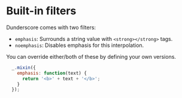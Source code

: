 # Built-in filters

Dunderscore comes with two filters:

* `emphasis`: Surrounds a string value with `<strong></strong>` tags.
* `noemphasis`: Disables emphasis for this interpolation.

You can override either/both of these by defining your own versions.

```javascript
  _.mixin({
    emphasis: function(text) {
      return '<b>' + text + '</b>';
    }
  });
```




